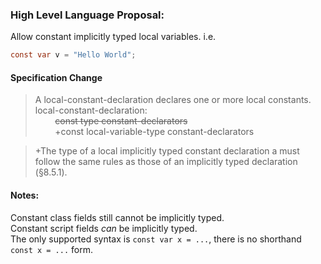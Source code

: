 ### High Level Language Proposal:  
Allow constant implicitly typed local variables.  i.e.

```c#
const var v = "Hello World";
```

#### Specification Change

> A local-constant-declaration declares one or more local constants.  
local-constant-declaration:  
&nbsp;&nbsp;&nbsp;&nbsp;&nbsp;&nbsp;&nbsp;&nbsp;~~const   type   constant-declarators~~  
&nbsp;&nbsp;&nbsp;&nbsp;&nbsp;&nbsp;&nbsp;&nbsp;+const   local-variable-type   constant-declarators  

> +The type of a local implicitly typed constant declaration a  must follow the same rules as those of an implicitly typed declaration (§8.5.1).

#### Notes:
Constant class fields still cannot be implicitly typed.  
Constant script fields *can* be implicitly typed.  
The only supported syntax is ```const var x = ...```,  there is no shorthand ```const x = ...``` form.  
